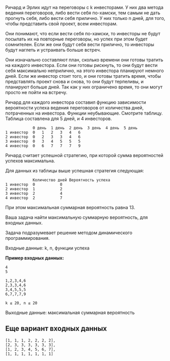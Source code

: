 Ричард и Эрлих идут на переговоры с k инвесторами. У них два метода ведения переговоров, либо вести себя по-хамски, тем самым не дать прогнуть себя, либо вести себя прилично. У них только n дней, для того, чтобы представить свой проект, всем инвесторам. 

Они понимают, что если вести себя по-хамски, то инвесторы не будут посылать их на повторные переговоры, но успех при этом будет сомнителен. Если же они будут себя вести прилично, то инвесторы будут наглеть и устраивать больше встреч. 

Они изначально составляют план, сколько времени они готовы тратить на каждого инвестора. Если они готовы рискнуть, то они будут вести себя максимально неприлично, на этого инвестора планируют немного дней. Если же инвестор стоит того, и они готовы тратить время, чтобы представлять проект снова и снова, то они будут терпеливы, и планируют больше дней. Так как у них ограничено время, то они могут просто не пойти на встречу. 

Ричард для каждого инвестора составил функцию зависимости вероятности успеха ведения переговоров от количества дней, потраченных на инвестора. Функции неубывающие.  Смотрите таблицу. Таблица составлена для 5 дней, и 4 инвесторов. 


```
            0 день	1 день	2 день	3 день	4 день	5 день
1 инвестор	0	1	2	3	4	6
2 инвестор	0	2	3	3	4	6
3 инвестор	0	3	4	5	5	5
4 инвестор	0	6	7	7	7	9
```

Ричард считает успешной стратегию, при которой сумма вероятностей успехов максимальна. 

Для данных из таблицы выше успешная стратегия следующая: 

```
            Количество дней	Вероятность успеха
1 инвестор	0	        0
2 инвестор	1	        2
3 инвестор	2	        4
4 инвестор	2	        7
```

При этом максимальная суммарная вероятность равна 13. 

Ваша задача найти максимальную суммарную вероятность, для входных данных. 

Задача подразумевает решение методом динамического программирования. 

Входные данные: k, n, функции успеха 

**Пример входных данных:**
```
4
5

1,2,3,4,6
2,3,3,4,6
3,4,5,5,5
6,7,7,7,9

k ≤ 20, n ≤ 20
```

Выходные данные: максимальная суммарная вероятность

## Еще вариант входных данных

```
[1, 1, 1, 2, 2, 2, 2],
[2, 3, 3, 3, 3, 3, 3],
[1, 2, 3, 4, 5, 6, 7],
[1, 1, 1, 1, 1, 1, 1]
```